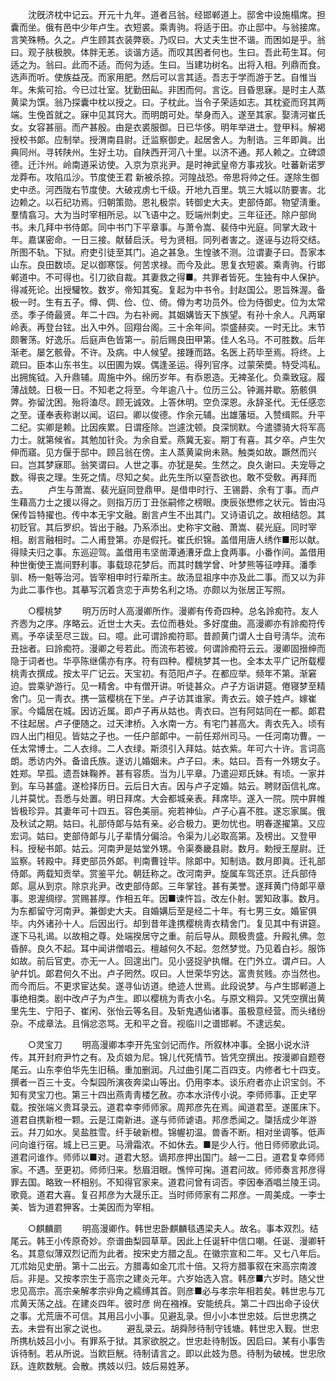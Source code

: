 <!-- { "loadSidebar": true } -->
　　沈旣济枕中记云。开元十九年。道者吕翁。经邯郸道上。邸舍中设施榻席。担囊而坐。俄有邑中少年卢生。衣短裘。乘靑驹。将适于田。亦止邸中。与翁接席。言笑殊畅。久之。卢生顾其衣装弊亵。乃叹曰。大丈夫生世不谐。而困如是乎。翁曰。观子肤极腴。体胖无恙。谈谐方适。而叹其困者何也。生曰。吾此苟生耳。何适之为。翁曰。此而不适。而何为适。生曰。当建功树名。出将入相。列鼎而食。选声而听。使族益茂。而家用肥。然后可以言其适。吾志于学而游于艺。自惟当年。朱紫可拾。今已过壮室。犹勤田畆。非困而何。言讫。目昏思寐。是时主人蒸黄梁为馔。翁乃探囊中枕以授之。曰。子枕此。当令子荣适如志。其枕瓷而窍其两端。生俛首就之。寐中见其窍大。而明朗可处。举身而入。遂至其家。娶淸河崔氏女。女容甚丽。而产甚殷。由是衣裘服御。日已华侈。明年举进士。登甲科。解褐授校书郞。应制举。授渭南县尉。迁监察御史。起居舍人。为制诰。三年即眞。出典同州。寻转陕州。生好土功。自陕西开河八十里。以济不通。邦人赖之。立碑颂德。迁汴州。岭南道采访使。入京为京兆尹。是时神武皇帝方事戎狄。吐蕃新诺罗龙莽布。攻陷瓜沙。节度使王君 新被杀掠。河隍战恐。帝思将帅之任。遂除生御史中丞。河西陇右节度使。大破戎虏七千级。开地九百里。筑三大城以防要害。北边赖之。以石纪功焉。归朝策勋。恩礼极崇。转御史大夫。吏部侍郞。物望淸重。羣情翕习。大为当时宰相所忌。以飞语中之。贬端州刺史。三年征还。除户部尙书。未几拜中书侍郞。同中书门下平章事。与萧令嵩、裴侍中光庭。同掌大政十年。嘉谋密命。一日三接。献替启沃。号为贤相。同列者害之。遂诬与边将交结。所图不轨。下狱。府吏引徒至其门。追之甚急。生惶骇不测。泣谓妻子曰。吾家本山东。良田数顷。足以御寒馁。何苦求禄。而今及此。思复衣短裘。乘靑驹。行邯郸道中。不可得也。引刀欲自裁。其妻救之得■。共罪者皆死。生独有中人保护。得减死论。出授驩牧。数岁。帝知其寃。复起为中书令。封赵国公。恩旨殊渥。备极一时。生有五子。僔、倜、俭、位、倚。僔为考功员外。俭为侍御史。位为太常丞。季子倚最贤。年二十四。为右补阙。其姻媾皆天下族望。有孙十余人。凡两窜岭表。再登台铉。出入中外。回翔台阁。三十余年间。崇盛赫奕。一时无比。末节颇奢荡。好逸乐。后庭声色皆第一。前后赐良田甲第。佳人名马。不可胜数。后年渐老。屡乞骸骨。不许。及病。中人候望。接踵而路。名医上药毕至焉。将终。上疏曰。臣本山东书生。以田圃为娱。偶逢圣运。得列官序。过蒙荣奬。特受鸿私。出拥旄钺。入升鼎辅。周施中外。绵历岁年。有忝恩造。无裨圣化。负乘致寇。履薄战兢。日极一日。不知老之将至。今年逾八十。位历三公。钟漏并歇。筋骸俱弊。弥留沈困。殆将溘尽。顾无诚效。上答休明。空负深恩。永辞圣代。无任感恋之至。谨奉表称谢以闻。诏曰。卿以俊德。作余元辅。出雄藩垣。入赞缉熙。升平二纪。实卿是赖。比因疾累。日谓痊除。岂遽沈顿。良深悯默。今遣骠骑大将军高力士。就第候省。其勉加针灸。为余自爱。燕冀无妄。期丁有喜。其夕卒。卢生欠伸而寤。见方偃于邸中。顾吕翁在傍。主人蒸黄粱尙未熟。触类如故。蹶然而兴曰。岂其梦寐耶。翁笑谓曰。人世之事。亦犹是矣。生然之。良久谢曰。夫宠辱之数。得丧之理。生死之情。尽知之矣。此先生所以窒吾欲也。敢不受敎。再拜而去。 
　　卢生与萧嵩、裴光庭同登鼎甲。是借申时行、王锡爵、余有丁事。而卢生藉高力士之援以得之。则指万历丁丑张嗣修之榜眼。庚辰张懋修之状元。皆由冯保传旨特擢也。传中本无宇文融。剧言卢生不出其门。又诗语讥之。故相结怨。其初贬官。其后罗织。皆出于融。乃系添出。史称宇文融、萧嵩、裴光庭。同时宰相。剧言融相时。二人甫登第。亦是假托。崔氏织锦。盖借用唐人绣作■形以献。得赎夫归之事。东巡迎驾。盖借用韦坚凿潭通漕牙盘上食两事。小番作间。盖借用种世衡使王嵩间野利事。事载琼花梦后。而其时魏学曾、叶梦熊等征哱拜。潘季驯、杨一魁等治河。皆宰相申时行辈所主。故汤显祖序中亦及此二事。而又以为非为此二事作也。其摹写沉着贪恋于声势名利之场。亦颇以为张居正写照。 


　　○樱桃梦 
　　明万历时人高漫卿所作。漫卿有传奇四种。总名詅痴符。友人齐悫为之序。序略云。近世士大夫。去位而巷处。多好度曲。高漫卿亦有詅痴符传焉。予卒读至尽三跋。曰。噫。此可谓詅痴符耶。昔颜黄门谓人士自号淸华。流布丑拙者。曰詅痴符。漫卿之号若此。而流布若彼。何谓詅痴符云云。漫卿固搢绅而隐于词者也。华亭陈继儒亦有序。符有四种。樱桃梦其一也。全本太平广记所载樱桃靑衣撰成。按太平广记云。天宝初。有范阳卢子。在都应举。频年不第。渐窘迫。尝乘驴游行。见一精舍。中有僧开讲。听徒甚众。卢子方诣讲筵。倦寝梦至精舍门。见一靑衣。携一篮樱桃在下坐。卢子访其谁家。靑衣云。娘子姓卢。嫁崔家。今孀居在城。因访近属。即卢子再从姑也。靑衣曰。岂有阿姑同在一都。郞君不往起居。卢子便随之。过天津桥。入水南一方。有宅门甚高大。靑衣先入。顷有四人出门相见。皆姑之子也。一任户部郞中。一前任郑州司马。一任河南功曹。一任太常博士。二人衣绯。二人衣绿。斯须引入拜姑。姑衣紫。年可六十许。言词高朗。悉访内外。备谙氏族。遂访儿婚姻未。卢子曰。未。姑曰。吾有一外甥女子。姓郑。早孤。遗吾妹鞠养。甚有容质。当为儿平章。乃遣迎郑氏妹。有顷。一家并到。车马甚盛。遂检择历日。云后日大吉。因与卢子定婚。姑云。聘财函信礼席。儿并莫忧。吾悉与处置。明日拜席。大会都城亲表。拜席毕。遂入一院。院中屛帷皆极珍异。其妻年可十四五。容色美丽。宛若神仙。卢子心喜不胜。遂忘家属。俄及秋试之期。姑曰。礼部侍郞与姑有亲。必合极力。更勿忧也。明春遂擢第。又应宏词。姑曰。吏部侍郞与儿子辈情分偏洽。令渠为儿必取高第。及榜出。又登甲科。授秘书郞。姑云。河南尹是姑堂外甥。令渠奏畿县尉。数月。勅授王屋尉。迁监察。转殿中。拜吏部员外郞。判南曹铨毕。除郞中。知制诰。数月即眞。迁礼部侍郞。两载知贡举。赏鉴平允。朝廷称之。改河南尹。旋属车驾还京。迁兵部侍郞。扈从到京。除京兆尹。改吏部侍郞。三年掌铨。甚有美誉。遂拜黄门侍郞平章事。恩渥绸缪。赏赐甚厚。作相五年。因■谏忤旨。改左仆射。罢知政事。数月。为东都留守河南尹。兼御史大夫。自婚媾后至是经二十年。有七男三女。婚宦俱毕。内外诸孙十人。后因出行。却到昔年逢携樱桃靑衣精舍门。复见其中有讲筵。遂下马礼谒。以故相之尊。处端揆居守之重。前后导从。颇极贵盛。升殿礼佛。忽昏醉。良久不起。耳中闻讲僧唱云。檀越何久不起。忽然梦觉。乃见着白衫。服饰如故。前后官吏。亦无一人。回遑出门。见小竖捉驴执帽。在门外立。谓卢曰。人驴幷饥。郞君何久不出。卢子罔然。叹曰。人世荣华穷达。富贵贫贱。亦当然也。而今而后。不更求宦达矣。遂寻仙访道。绝迹人世焉。此段说梦。与卢生邯郸道上事绝相类。剧中改卢子为卢生。即以樱桃为靑衣小名。与原文稍异。又凭空撰出黄里先生、宁阳子、崔闲、张怡云等名目。及斩鬼遇仙诸事。虽极意经营。而头绪纷杂。不成章法。且悁忿恣骂。无和平之音。视临川之谱邯郸。不逮远矣。 


　　○灵宝刀 
　　明高漫卿本李开先宝剑记而作。所叙林冲事。全据小说水浒传。其开封府尹竹之有。及贞娘为尼。锦儿代死情节。皆凭空撰出。按漫卿自题卷尾云。山东李伯华先生旧稿。重加删润。凡过曲引尾二百四支。内修者七十四支。撰者一百三十支。今梨园所演夜奔梁山等出。仍用李本。谈乐府者亦止识宝剑。不知有灵宝刀也。第三十四出燕靑靑楼乞赦。亦本水浒传小说。李师师事。正史罕载。按张端义贵耳录云。道君幸李师师家。周邦彦先在焉。闻道君至。遂匿床下。道君自携新橙一颗。云是江南新进。遂与师师谑语。邦彦悉闻之。櫽括成少年游云。幷刀如水。吴盐胜雪。纤手破新橙。锦幄初温。兽香不断。相对坐调筝。低声问向谁行宿。城上已三更。马滑霜浓。不如休去。■是少人行。他日师师歌此词。道君问谁作。师师以■对。道君大怒。谪邦彦押出国门。越一二日。道君复幸师师家。不遇。至更初。师师归来。愁眉泪眼。憔悴可掬。道君问故。师师奏言邦彦得罪去国。略致一杯相别。不知得官家来。道君问曾有词否。李因奉酒唱兰陵王词。歌竟。道君大喜。复召邦彦为大晟乐正。当时师师家有二邦彦。一周美成。一李士美、皆为道君狎客。士美因而为宰相。 


　　○麒麟罽 
　　明高漫卿作。韩世忠卧麒麟毯遇梁夫人。故名。事本双烈。结尾云。韩王小传原奇妙。奈谱曲梨园草草。因此上任诞轩中信口嘲。任诞、漫卿轩名。其意似薄双烈记而为此者。按宋史方腊之乱。在徽宗宣和二年。又七八年后。兀朮始见史册。第十二出云。方腊毒如金兀朮十倍。又将方腊事叙在宋高宗南渡后。非是。又按孝宗生于高宗之建炎元年。六岁始选入宫。韩彦■六岁时。随父世忠见高宗。高宗亲解孝宗丱角之繻缚其首。则彦■必与孝宗年相若矣。韩世忠与兀朮黄天荡之战。在建炎四年。彼时彦 尙在襁褓。安能统兵。第二十四出命子设伏之事。尤荒唐不可信。其用吕小小事。见避乱录。但小小本世忠妓。后世忠携之去。未尝有出家之说也。 
　　避乱录云。胡舜陟待制守钱塘。韩世忠入觐。世忠所携杭妓吕小小。有罪系于狱。其家欲脱之。世忠赴待制饭。因启曰。某有小事吿诉待制。若从所说。当飮巨觥。待制请言之。即以此妓为恳。待制为破械。世忠欣跃。连飮数觥。会散。携妓以归。妓后易姓茅。 
